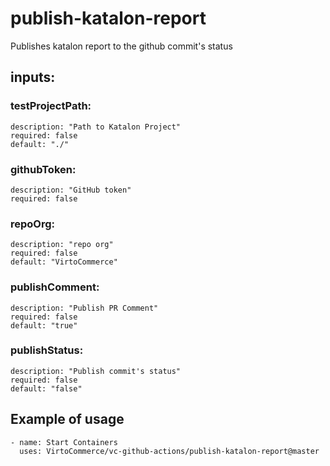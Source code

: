# publish-katalon-report

Publishes katalon report to the github commit's status

## inputs:
###  testProjectPath:
    description: "Path to Katalon Project"
    required: false
    default: "./"
###  githubToken:
    description: "GitHub token"
    required: false
###  repoOrg:
    description: "repo org"
    required: false
    default: "VirtoCommerce"
###  publishComment:
    description: "Publish PR Comment"
    required: false
    default: "true"
###  publishStatus:
    description: "Publish commit's status"
    required: false
    default: "false"

## Example of usage

```
- name: Start Containers
  uses: VirtoCommerce/vc-github-actions/publish-katalon-report@master
```
